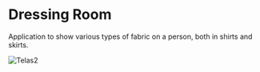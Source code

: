 # Dressing Room
Application to show various types of fabric on a person, both in shirts and skirts.

![Telas2](https://user-images.githubusercontent.com/68016784/164943344-8790b8f2-8641-4f72-a99a-709c6017847d.gif)
